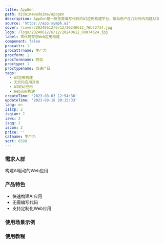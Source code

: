 ```yaml
---
title: AppGen
path: didaimawudaima/appgen
description: AppGen是一款无需编写代码的AI应用构建平台，帮助用户在几分钟内构建AI驱动的Web应用。无需编码，将您的创意变为现实，开启未来的大门！
source: 'https://app.symph.ai'
cover: /cover/20240612/6/12/20240612_76b72734.jpg
logo: /logo/20240612/6/12/20240612_00874b24.jpg
label: 零代码梦想Web应用构建
component: false
procattr: 1
procattrname: 生产力
procform: 1
procformname: 网站
proctype: 1
proctypename: 普通产品
tags:
  - AI应用构建
  - 无代码应用开发
  - AI驱动应用
  - Web应用构建
createTime: '2023-08-03 12:54:38'
updateTime: '2023-08-18 20:15:33'
lang: en
isicp: 2
isqian: 2
iswx: 2
isqq: 2
iscom: 2
price: ''
catname: 生产力
sort: 6598
---
```




### 需求人群
构建AI驱动的Web应用

### 产品特色
- 快速构建AI应用
- 无需编写代码
- 支持定制化Web应用

### 使用场景示例


### 使用教程


  
